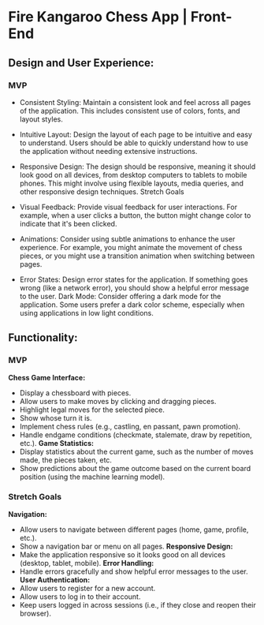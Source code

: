 # Fire Kangaroo Chess App | Front-End

## Design and User Experience:
### MVP
- Consistent Styling: Maintain a consistent look and feel across all pages of the application. This includes consistent use of colors, fonts, and layout styles.

- Intuitive Layout: Design the layout of each page to be intuitive and easy to understand. Users should be able to quickly understand how to use the application without needing extensive instructions.
- Responsive Design: The design should be responsive, meaning it should look good on all devices, from desktop computers to tablets to mobile phones. This might involve using flexible layouts, media queries, and other responsive design techniques.
Stretch Goals
- Visual Feedback: Provide visual feedback for user interactions. For example, when a user clicks a button, the button might change color to indicate that it's been clicked.
- Animations: Consider using subtle animations to enhance the user experience. For example, you might animate the movement of chess pieces, or you might use a transition animation when switching between pages.
- Error States: Design error states for the application. If something goes wrong (like a network error), you should show a helpful error message to the user.
Dark Mode: Consider offering a dark mode for the application. Some users prefer a dark color scheme, especially when using applications in low light conditions.




## Functionality:
### MVP
**Chess Game Interface:**
- Display a chessboard with pieces.
- Allow users to make moves by clicking and dragging pieces.
- Highlight legal moves for the selected piece.
- Show whose turn it is.
- Implement chess rules (e.g., castling, en passant, pawn promotion).
- Handle endgame conditions (checkmate, stalemate, draw by repetition, etc.).
**Game Statistics:**
- Display statistics about the current game, such as the number of moves made, the pieces taken, etc.
- Show predictions about the game outcome based on the current board position (using the machine learning model).
### Stretch Goals
**Navigation:**
- Allow users to navigate between different pages (home, game, profile, etc.).
- Show a navigation bar or menu on all pages.
**Responsive Design:**
- Make the application responsive so it looks good on all devices (desktop, tablet, mobile).
**Error Handling:**
- Handle errors gracefully and show helpful error messages to the user.
**User Authentication:**
- Allow users to register for a new account.
- Allow users to log in to their account.
- Keep users logged in across sessions (i.e., if they close and reopen their browser).
